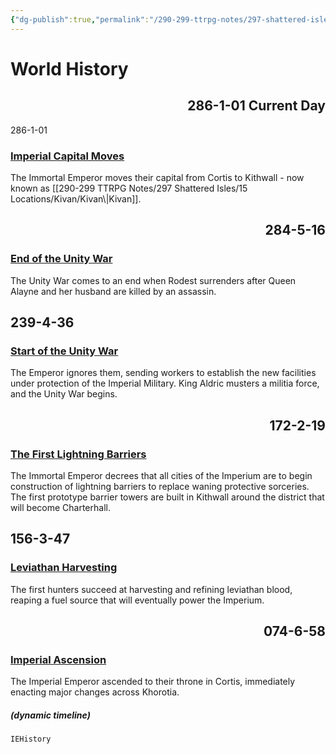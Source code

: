 ```yaml
---
{"dg-publish":true,"permalink":"/290-299-ttrpg-notes/297-shattered-isles/13-calendar/si-timeline/"}
---
```



# World History

<!--TIMELINE BEGIN tags='IEHistory'--><div class="timeline"><div class="timeline-container timeline-right"><h2 style="text-align: right;">286-1-01 Current Day</h2><div class="timeline-event-list" style="display: block"><div class="timeline-card cyan">
</div></div></div><div class="timeline-container timeline-left">286-1-01<div class="timeline-event-list" style="display: block"><div class="timeline-card cyan"><article><h3><a class="internal-link" href="/290-299 TTRPG Notes/297 Shattered Isles/13 Calendar/13.01 Events/Imperial Capital Moves.md">Imperial Capital Moves</a></h3></article><p> 
	The Immortal Emperor moves their capital from Cortis to Kithwall - now known as [[290-299 TTRPG Notes/297 Shattered Isles/15 Locations/Kivan/Kivan\|Kivan]].
</p></div></div></div><div class="timeline-container timeline-right"><h2 style="text-align: right;">284-5-16</h2><div class="timeline-event-list" style="display: block"><div class="timeline-card cyan"><article><h3><a class="internal-link" href="/290-299 TTRPG Notes/297 Shattered Isles/13 Calendar/13.01 Events/End of the Unity War.md">End of the Unity War</a></h3></article><p> 
	The Unity War comes to an end when Rodest surrenders after Queen Alayne and her husband are killed by an assassin.
</p></div></div></div><div class="timeline-container timeline-left"><h2>239-4-36</h2><div class="timeline-event-list" style="display: block"><div class="timeline-card cyan"><article><h3><a class="internal-link" href="/290-299 TTRPG Notes/297 Shattered Isles/13 Calendar/13.01 Events/Start of the Unity War.md">Start of the Unity War</a></h3></article><p> 
	The Emperor ignores them, sending workers to establish the new facilities under protection of the Imperial Military. King Aldric musters a militia force, and the Unity War begins.
</p></div></div></div><div class="timeline-container timeline-right"><h2 style="text-align: right;">172-2-19</h2><div class="timeline-event-list" style="display: block"><div class="timeline-card cyan"><article><h3><a class="internal-link" href="/290-299 TTRPG Notes/297 Shattered Isles/13 Calendar/13.01 Events/Lightning Barriers.md">The First Lightning Barriers</a></h3></article><p> 
	The Immortal Emperor decrees that all cities of the Imperium are to begin construction of lightning barriers to replace waning protective sorceries. The first prototype barrier towers are built in Kithwall around the district that will become Charterhall.
</p></div></div></div><div class="timeline-container timeline-left"><h2>156-3-47</h2><div class="timeline-event-list" style="display: block"><div class="timeline-card cyan"><article><h3><a class="internal-link" href="/290-299 TTRPG Notes/297 Shattered Isles/13 Calendar/13.01 Events/Leviathan Blood.md">Leviathan Harvesting</a></h3></article><p> 
	The first hunters succeed at harvesting and refining leviathan blood, reaping a fuel source that will eventually power the Imperium.
</p></div></div></div><div class="timeline-container timeline-right"><h2 style="text-align: right;">074-6-58</h2><div class="timeline-event-list" style="display: block"><div class="timeline-card cyan"><article><h3><a class="internal-link" href="/290-299 TTRPG Notes/297 Shattered Isles/13 Calendar/13.01 Events/Imperial Ascencion.md">Imperial Ascension</a></h3></article><p> 
	The Imperial Emperor ascended to their throne in Cortis, immediately enacting major changes across Khorotia.
</p></div></div></div></div><!--TIMELINE END-->

##### (dynamic timeline)

```timeline
IEHistory
```